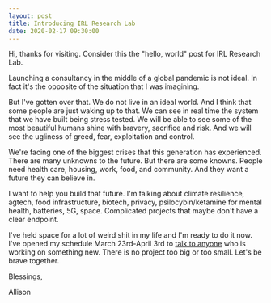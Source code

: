 ```yaml
---
layout: post
title: Introducing IRL Research Lab
date: 2020-02-17 09:30:00
---
```


Hi, thanks for visiting. Consider this the "hello, world" post for IRL Research Lab. 

Launching a consultancy in the middle of a global pandemic is not ideal. In fact it's the opposite of the situation that I was imagining. 

But I've gotten over that. We do not live in an ideal world. And I think that some people are just waking up to that. We can see in real time the system that we have built being stress tested. We will be able to see some of the most beautiful humans shine with bravery, sacrifice and risk. And we will see the ugliness of greed, fear, exploitation and control.

We're facing one of the biggest crises that this generation has experienced. There are many unknowns to the future. But there are some knowns. People need health care, housing, work, food, and community. And they want a future they can believe in. 

I want to help you build that future. I'm talking about climate resilience, agtech, food infrastructure, biotech, privacy, psilocybin/ketamine for mental health, batteries, 5G, space. Complicated projects that maybe don't have a clear endpoint. 

I've held space for a lot of weird shit in my life and I'm ready to do it now. I've opened my schedule March 23rd-April 3rd to [talk to anyone](/contact) who is working on something new. There is no project too big or too small. Let's be brave together. 

Blessings,

Allison




<br>
<br>
<br>


